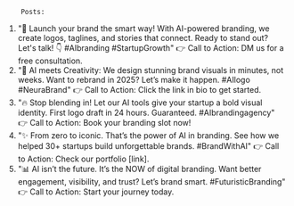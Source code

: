         Posts:
1.	"🚀 Launch your brand the smart way! With AI-powered branding, we create logos, taglines, and stories that connect. Ready to stand out? Let's talk! 👇 #AIbranding #StartupGrowth"
👉 Call to Action: DM us for a free consultation.
2.	"🤖 AI meets Creativity: We design stunning brand visuals in minutes, not weeks. Want to rebrand in 2025? Let’s make it happen. #AIlogo #NeuraBrand"
👉 Call to Action: Click the link in bio to get started.
3.	"🔥 Stop blending in! Let our AI tools give your startup a bold visual identity. First logo draft in 24 hours. Guaranteed. #AIbrandingagency"
👉 Call to Action: Book your branding slot now!
4.	"✨ From zero to iconic. That’s the power of AI in branding. See how we helped 30+ startups build unforgettable brands. #BrandWithAI"
👉 Call to Action: Check our portfolio [link].
5.	"📊 AI isn’t the future. It’s the NOW of digital branding. Want better engagement, visibility, and trust? Let’s brand smart. #FuturisticBranding"
👉 Call to Action: Start your journey today.

